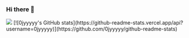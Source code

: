 ### Hi there 👋
<img src="https://img.shields.io/badge/Java-3178C6?style=flat&logo=Java&logoColor=white"/>
[![0jyyyyy's GitHub stats](https://github-readme-stats.vercel.app/api?username=0jyyyyy)](https://github.com/0jyyyyy/github-readme-stats)
